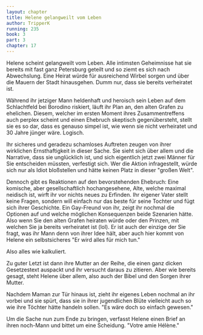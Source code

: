```yaml
---
layout: chapter
title: Helene gelangweilt vom Leben
author: TripperK
running: 235
book: 3
part: 3
chapter: 17
---
```

Helene scheint gelangweilt vom Leben.
Alle intimsten Geheimnisse hat sie bereits mit fast ganz Petersburg geteilt und so ziemt es sich nach Abwechslung.
Eine Heirat würde für ausreichend Wirbel sorgen und über die Mauern der Stadt hinausgehen.
Dumm nur, dass sie bereits verheiratet ist.

Während ihr jetziger Mann heldenhaft und heroisch sein Leben auf dem Schlachtfeld bei Borodino riskiert, läuft ihr Plan an, den alten Grafen zu ehelichen.
Diesem, welcher im ersten Moment ihres Zusammentreffens auch perplex scheint und einen Ehebruch skeptisch gegenübersteht,
stellt sie es so dar, dass es genauso simpel ist, wie wenn sie nicht verheiratet und 30 Jahre jünger wäre. Logisch.

Ihr sicheres und geradezu schamloses Auftreten zeugen von ihrer wirklichen Ernsthaftigkeit in dieser Sache.
Sie sieht sich über allem und die Narrative, dass sie unglücklich ist, und sich eigentlich jetzt zwei Männer für Sie entscheiden müssten, verfestigt sich.
Wer die Aktion infragestellt, würde sich nur als Idiot bloßstellen und hätte keinen Platz in dieser "großen Welt".

Dennoch gibt es Reaktionen auf den bevorstehenden Ehebruch:
Eine komische, aber gesellschaftlich hochangesehene, Alte, welche maximal neidisch ist, wirft ihr vor nichts neues zu Erfinden.
Ihr eigener Vater stellt keine Fragen, sondern will einfach nur das beste für seine Tochter und fügt sich ihrer Geschichte.
Ein Gay-Freund von ihr, zeigt ihr nochmal die Optionen auf und welche möglichen Konsequenzen beide Szenarien hätte.
Also wenn Sie den alten Grafen heiraten würde oder den Prinzen, mit welchen Sie ja bereits verheiratet ist (lol).
Er ist auch der einzige der Sie fragt, was ihr Mann denn von ihrer Idee hält,
aber auch hier kommt von Helene ein selbstsicheres "Er wird alles für mich tun."

Also alles wie kalkuliert.

Zu guter Letzt ist dann ihre Mutter an der Reihe, die einen ganz dicken Gesetzestext auspackt und ihr versucht daraus zu zitieren.
Aber wie bereits gesagt, steht Helene über allem, also auch der Bibel und den Sorgen ihrer Mutter.

Nachdem Maman zur Tür hinaus ist, zieht ihr eigenes Leben nochmal an ihr vorbei und sie spürt,
dass sie in ihrer jugendlichen Blüte vielleicht auch so wie ihre Töchter hätte handeln sollen.
"Es wäre doch so einfach gewesen."

Um die Sache nun zum Ende zu bringen, verfasst Helene einen Brief an ihren noch-Mann und bittet um eine Scheidung.
"Votre amie Hélène."